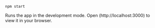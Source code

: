 `npm start`

Runs the app in the development mode.
Open (http://localhost:3000) to view it in your browser.
